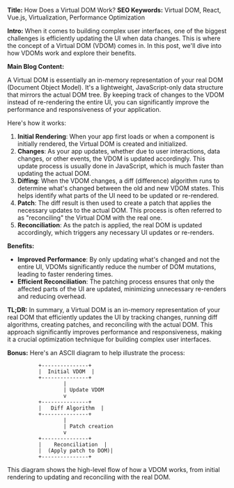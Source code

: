**Title:** How Does a Virtual DOM Work?
**SEO Keywords:** Virtual DOM, React, Vue.js, Virtualization, Performance Optimization

**Intro:**
When it comes to building complex user interfaces, one of the biggest challenges is efficiently updating the UI when data changes. This is where the concept of a Virtual DOM (VDOM) comes in. In this post, we'll dive into how VDOMs work and explore their benefits.

**Main Blog Content:**

A Virtual DOM is essentially an in-memory representation of your real DOM (Document Object Model). It's a lightweight, JavaScript-only data structure that mirrors the actual DOM tree. By keeping track of changes to the VDOM instead of re-rendering the entire UI, you can significantly improve the performance and responsiveness of your application.

Here's how it works:

1. **Initial Rendering**: When your app first loads or when a component is initially rendered, the Virtual DOM is created and initialized.
2. **Changes**: As your app updates, whether due to user interactions, data changes, or other events, the VDOM is updated accordingly. This update process is usually done in JavaScript, which is much faster than updating the actual DOM.
3. **Diffing**: When the VDOM changes, a diff (difference) algorithm runs to determine what's changed between the old and new VDOM states. This helps identify what parts of the UI need to be updated or re-rendered.
4. **Patch**: The diff result is then used to create a patch that applies the necessary updates to the actual DOM. This process is often referred to as "reconciling" the Virtual DOM with the real one.
5. **Reconciliation**: As the patch is applied, the real DOM is updated accordingly, which triggers any necessary UI updates or re-renders.

**Benefits:**

* **Improved Performance**: By only updating what's changed and not the entire UI, VDOMs significantly reduce the number of DOM mutations, leading to faster rendering times.
* **Efficient Reconciliation**: The patching process ensures that only the affected parts of the UI are updated, minimizing unnecessary re-renders and reducing overhead.

**TL;DR:**
In summary, a Virtual DOM is an in-memory representation of your real DOM that efficiently updates the UI by tracking changes, running diff algorithms, creating patches, and reconciling with the actual DOM. This approach significantly improves performance and responsiveness, making it a crucial optimization technique for building complex user interfaces.

**Bonus:** Here's an ASCII diagram to help illustrate the process:

```
          +---------------+
          |  Initial VDOM  |
          +---------------+
                  |
                  | Update VDOM
                  v
          +---------------+
          |   Diff Algorithm  |
          +---------------+
                  |
                  | Patch creation
                  v
          +---------------+
          |    Reconciliation  |
          |  (Apply patch to DOM)|
          +---------------+
```

This diagram shows the high-level flow of how a VDOM works, from initial rendering to updating and reconciling with the real DOM.